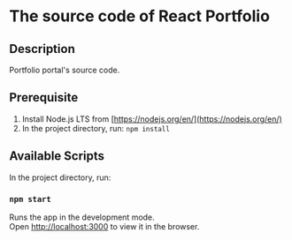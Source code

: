 # **The source code of React Portfolio**

## Description
Portfolio portal's source code.

## Prerequisite
1. Install Node.js LTS from [https://nodejs.org/en/](https://nodejs.org/en/)
2. In the project directory, run: `npm install`

## Available Scripts

In the project directory, run:

### `npm start`

Runs the app in the development mode.<br>
Open [http://localhost:3000](http://localhost:3000) to view it in the browser.

